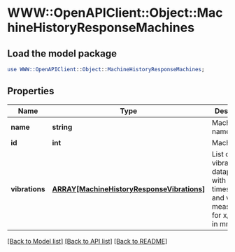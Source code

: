 # WWW::OpenAPIClient::Object::MachineHistoryResponseMachines

## Load the model package
```perl
use WWW::OpenAPIClient::Object::MachineHistoryResponseMachines;
```

## Properties
Name | Type | Description | Notes
------------ | ------------- | ------------- | -------------
**name** | **string** | Machine name | [optional] 
**id** | **int** | Machine ID | [optional] 
**vibrations** | [**ARRAY[MachineHistoryResponseVibrations]**](MachineHistoryResponseVibrations.md) | List of vibration datapoints, with timestamp and vibration measurement for x/y/z axis in mm/s | [optional] 

[[Back to Model list]](../README.md#documentation-for-models) [[Back to API list]](../README.md#documentation-for-api-endpoints) [[Back to README]](../README.md)


